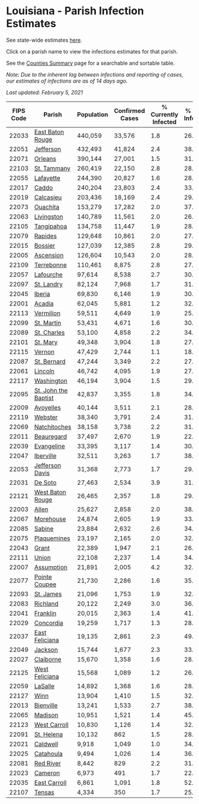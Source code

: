 # Louisiana - Parish Infection Estimates

See state-wide estimates [here](/infections/us-la).

Click on a parish name to view the infections estimates for that parish.

See the [Counties Summary](/infections/summary-counties) page for a searchable and sortable table.

*Note: Due to the inherent lag between infections and reporting of cases, our estimates of infections are as of 14 days ago.*

*Last updated: February 5, 2021*

|   FIPS Code |                                       Parish |   Population |   Confirmed Cases |   % Currently Infected |   % Total Infected |
|-------------|----------------------------------------------|--------------|-------------------|------------------------|--------------------|
|       22033 |         [East Baton Rouge](east-baton-rouge) |      440,059 |            33,576 |                    1.8 |               26.3 |
|       22051 |                       [Jefferson](jefferson) |      432,493 |            41,824 |                    2.4 |               38.4 |
|       22071 |                           [Orleans](orleans) |      390,144 |            27,001 |                    1.5 |               31.5 |
|       22103 |                   [St. Tammany](st.-tammany) |      260,419 |            22,150 |                    2.8 |               28.5 |
|       22055 |                       [Lafayette](lafayette) |      244,390 |            20,827 |                    1.6 |               28.2 |
|       22017 |                               [Caddo](caddo) |      240,204 |            23,803 |                    2.4 |               33.4 |
|       22019 |                       [Calcasieu](calcasieu) |      203,436 |            18,169 |                    2.4 |               29.5 |
|       22073 |                         [Ouachita](ouachita) |      153,279 |            17,282 |                    2.0 |               37.4 |
|       22063 |                     [Livingston](livingston) |      140,789 |            11,561 |                    2.0 |               26.0 |
|       22105 |                     [Tangipahoa](tangipahoa) |      134,758 |            11,447 |                    1.9 |               28.4 |
|       22079 |                           [Rapides](rapides) |      129,648 |            10,861 |                    2.0 |               27.4 |
|       22015 |                           [Bossier](bossier) |      127,039 |            12,385 |                    2.8 |               29.9 |
|       22005 |                       [Ascension](ascension) |      126,604 |            10,543 |                    2.0 |               28.1 |
|       22109 |                     [Terrebonne](terrebonne) |      110,461 |             8,875 |                    2.8 |               27.2 |
|       22057 |                       [Lafourche](lafourche) |       97,614 |             8,538 |                    2.7 |               30.7 |
|       22097 |                     [St. Landry](st.-landry) |       82,124 |             7,968 |                    1.7 |               31.8 |
|       22045 |                             [Iberia](iberia) |       69,830 |             6,146 |                    1.9 |               30.2 |
|       22001 |                             [Acadia](acadia) |       62,045 |             5,881 |                    1.2 |               32.2 |
|       22113 |                       [Vermilion](vermilion) |       59,511 |             4,649 |                    1.9 |               25.1 |
|       22099 |                     [St. Martin](st.-martin) |       53,431 |             4,671 |                    1.6 |               30.1 |
|       22089 |                   [St. Charles](st.-charles) |       53,100 |             4,858 |                    2.2 |               34.1 |
|       22101 |                         [St. Mary](st.-mary) |       49,348 |             3,904 |                    1.8 |               27.5 |
|       22115 |                             [Vernon](vernon) |       47,429 |             2,744 |                    1.1 |               18.3 |
|       22087 |                   [St. Bernard](st.-bernard) |       47,244 |             3,349 |                    2.2 |               27.4 |
|       22061 |                           [Lincoln](lincoln) |       46,742 |             4,095 |                    1.9 |               27.4 |
|       22117 |                     [Washington](washington) |       46,194 |             3,904 |                    1.5 |               29.4 |
|       22095 | [St. John the Baptist](st.-john-the-baptist) |       42,837 |             3,355 |                    1.8 |               34.5 |
|       22009 |                       [Avoyelles](avoyelles) |       40,144 |             3,511 |                    2.1 |               28.4 |
|       22119 |                           [Webster](webster) |       38,340 |             3,791 |                    2.4 |               31.5 |
|       22069 |                 [Natchitoches](natchitoches) |       38,158 |             3,738 |                    2.2 |               31.0 |
|       22011 |                     [Beauregard](beauregard) |       37,497 |             2,670 |                    1.9 |               22.9 |
|       22039 |                     [Evangeline](evangeline) |       33,395 |             3,117 |                    1.4 |               30.3 |
|       22047 |                       [Iberville](iberville) |       32,511 |             3,263 |                    1.7 |               38.8 |
|       22053 |           [Jefferson Davis](jefferson-davis) |       31,368 |             2,773 |                    1.7 |               29.2 |
|       22031 |                           [De Soto](de-soto) |       27,463 |             2,534 |                    3.9 |               31.5 |
|       22121 |         [West Baton Rouge](west-baton-rouge) |       26,465 |             2,357 |                    1.8 |               29.7 |
|       22003 |                               [Allen](allen) |       25,627 |             2,858 |                    2.0 |               38.1 |
|       22067 |                       [Morehouse](morehouse) |       24,874 |             2,605 |                    1.9 |               33.2 |
|       22085 |                             [Sabine](sabine) |       23,884 |             2,632 |                    2.6 |               34.2 |
|       22075 |                   [Plaquemines](plaquemines) |       23,197 |             2,165 |                    2.0 |               32.5 |
|       22043 |                               [Grant](grant) |       22,389 |             1,947 |                    2.1 |               26.4 |
|       22111 |                               [Union](union) |       22,108 |             2,237 |                    1.4 |               34.9 |
|       22007 |                     [Assumption](assumption) |       21,891 |             2,005 |                    4.2 |               32.3 |
|       22077 |               [Pointe Coupee](pointe-coupee) |       21,730 |             2,286 |                    1.6 |               35.9 |
|       22093 |                       [St. James](st.-james) |       21,096 |             1,753 |                    1.9 |               32.9 |
|       22083 |                         [Richland](richland) |       20,122 |             2,249 |                    3.0 |               36.3 |
|       22041 |                         [Franklin](franklin) |       20,015 |             2,363 |                    1.4 |               41.4 |
|       22029 |                       [Concordia](concordia) |       19,259 |             1,717 |                    1.3 |               28.3 |
|       22037 |             [East Feliciana](east-feliciana) |       19,135 |             2,861 |                    2.3 |               49.3 |
|       22049 |                           [Jackson](jackson) |       15,744 |             1,677 |                    2.3 |               33.4 |
|       22027 |                       [Claiborne](claiborne) |       15,670 |             1,358 |                    1.6 |               28.4 |
|       22125 |             [West Feliciana](west-feliciana) |       15,568 |             1,089 |                    1.2 |               26.2 |
|       22059 |                           [LaSalle](lasalle) |       14,892 |             1,368 |                    1.6 |               28.9 |
|       22127 |                                 [Winn](winn) |       13,904 |             1,410 |                    1.5 |               32.8 |
|       22013 |                       [Bienville](bienville) |       13,241 |             1,533 |                    2.7 |               38.2 |
|       22065 |                           [Madison](madison) |       10,951 |             1,521 |                    1.4 |               45.9 |
|       22123 |                 [West Carroll](west-carroll) |       10,830 |             1,126 |                    1.4 |               32.7 |
|       22091 |                     [St. Helena](st.-helena) |       10,132 |               862 |                    1.5 |               28.3 |
|       22021 |                         [Caldwell](caldwell) |        9,918 |             1,049 |                    1.0 |               34.2 |
|       22025 |                       [Catahoula](catahoula) |        9,494 |             1,026 |                    1.4 |               36.2 |
|       22081 |                       [Red River](red-river) |        8,442 |               829 |                    2.2 |               31.5 |
|       22023 |                           [Cameron](cameron) |        6,973 |               491 |                    1.7 |               22.7 |
|       22035 |                 [East Carroll](east-carroll) |        6,861 |             1,091 |                    1.8 |               52.9 |
|       22107 |                             [Tensas](tensas) |        4,334 |               350 |                    1.7 |               25.2 |